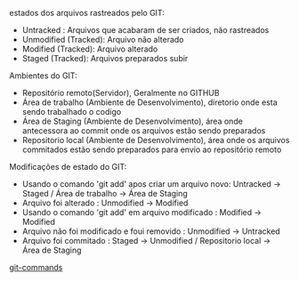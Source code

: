estados dos arquivos rastreados pelo GIT:
- Untracked : Arquivos que acabaram de ser criados, não rastreados
- Unmodified (Tracked): Arquivo não alterado
- Modified (Tracked): Arquivo alterado
- Staged (Tracked): Arquivos preparados subir

Ambientes do GIT: 
- Repositório remoto(Servidor), Geralmente no GITHUB
- Área de trabalho (Ambiente de Desenvolvimento), diretorio onde esta sendo trabalhado o codigo
- Área de Staging (Ambiente de Desenvolvimento), área onde antecessora ao commit onde os arquivos estão sendo preparados
- Repositorio local (Ambiente de Desenvolvimento), área onde os arquivos commitados estão sendo preparados para envio ao repositório remoto

Modificações de estado do GIT:
- Usando o comando 'git add' apos criar um arquivo novo: Untracked -> Staged / Área de trabalho -> Área de Staging
- Arquivo foi alterado : Unmodified -> Modified
- Usando o comando 'git add' em arquivo modificado : Modified -> Modified
- Arquivo não foi modificado e foui removido : Unmodified -> Untracked
- Arquivo foi commitado : Staged -> Unmodified / Repositorio local -> Área de Staging

[git-commands](https://github.com/IvanilsoDaSilva/git-commands) 